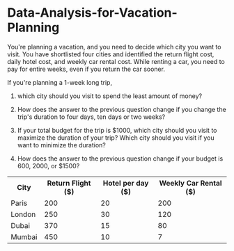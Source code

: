 # Data-Analysis-for-Vacation-Planning

You're planning a vacation, and you need to decide which city you want to visit. You have shortlisted four cities and identified the return flight cost, daily hotel cost, and weekly car rental cost. While renting a car, you need to pay for entire weeks, even if you return the car sooner.

<html>
  <body>
    <table>
      <tr> 
        <th>City</th>
        <th>Return Flight ($)</th>
        <th>Hotel per day ($)</th>
        <th>Weekly Car Rental ($)</th>
      </tr>
      <tr>
        <td>Paris</td>
        <td>200</td>
        <td>20</td>
        <td>200</td>
      </tr>
      <tr>
        <td>London</td>
        <td>250</td>
        <td>30</td>
        <td>120</td>
      </tr>
      <tr>
        <td>Dubai</td>
        <td>370</td>
        <td>15</td>
        <td>80</td>
      </tr>
      <tr>
        <td>Mumbai</td>
        <td>450</td>
        <td>10</td>
        <td>7</td>
      </tr>
      </body> 
    </html>			

If you're planning a 1-week long trip,

1. which city should you visit to spend the least amount of money?

2. How does the answer to the previous question change if you change the trip's duration to four days, ten days or two weeks?

3. If your total budget for the trip is $1000, which city should you visit to maximize the duration of your trip? Which city should you visit if you want to minimize the duration?

4. How does the answer to the previous question change if your budget is  600, 2000, or $1500?
